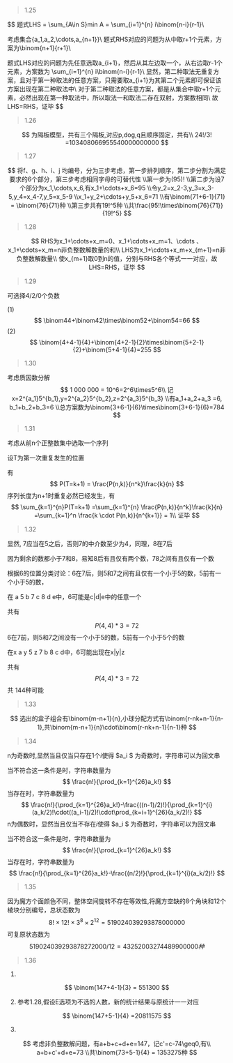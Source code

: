 > 1.25

$$
题式LHS = \sum_{A\in S}min A = \sum_{i=1}^{n} i\binom{n-i}{r-1}\\

考虑集合\{a_1,a_2,\cdots,a_{n+1}\}\\
题式RHS对应的问题为从中取r+1个元素，方案为\binom{n+1}{r+1}\\

题式LHS对应的问题为先任意选取a_{i+1}，然后从其左边取一个，从右边取r-1个元素，方案数为 \sum_{i=1}^{n} i\binom{n-i}{r-1}\\
显然，第二种取法无重复方案，且对于第一种取法的任意方案，只需要取a_{i+1}为其第二个元素即可保证该方案出现在第二种取法中\\
对于第二种取法的任意方案，都是从集合中取r+1个元素，必然出现在第一种取法中，所以取法一和取法二存在双射，方案数相同\\
故LHS=RHS，证毕
$$



> 1.26


$$
为隔板模型，共有三个隔板,对应p,dog,q且顺序固定，共有\\
24!/3! =103408066955540000000000
$$

> 1.27

$$
将f、g、h、i、j 均编号，分为三步考虑，第一步排列顺序，第二步分割为满足要求的6个部分，第三步考虑相同字母的可替代性
\\第一步为(95)!
\\第二步为设7个部分为x_1,\cdots,x_6,有x_1+\cdots+x_6=95
\\令y_2=x_2-3,y_3=x_3-5,y_4=x_4-7,y_5=x_5-9
\\x_1+y_2+\cdots+y_5+x_6=71
\\有\binom{71+6-1}{71} = \binom{76}{71}种
\\第三步共有19!^5种
\\共\frac{95!\times\binom{76}{71}}{19!^5}
$$

> 1.28

$$
RHS为x_1+\cdots+x_m=0、x_1+\cdots+x_m=1、\cdots 、x_1+\cdots+x_m=n非负整数解数量的和\\
LHS为x_1+\cdots+x_m+x_{m+1}=n非负整数解数量\\
使x_{m+1}取0到n的值，分别与RHS各个等式一一对应，故LHS=RHS，证毕
$$

> 1.29

可选择4/2/0个负数

(1)
$$
\binom44+\binom42\times\binom52+\binom54=66
$$
(2)
$$
\binom{4+4-1}{4}+\binom{4+2-1}{2}\times\binom{5+2-1}{2}+\binom{5+4-1}{4}=255
$$

> 1.30

考虑质因数分解
$$
1 000 000  = 10^6=2^6\times5^6\\
记x=2^{a_1}5^{b_1},y=2^{a_2}5^{b_2},z=2^{a_3}5^{b_3}
\\有a_1+a_2+a_3 =6, b_1+b_2+b_3=6
\\总方案数为\binom{3+6-1}{6}\times\binom{3+6-1}{6}=784
$$

> 1.31

考虑从前n个正整数集中选取一个序列

设T为第一次重复发生的位置

有
$$
P(T=k+1) = \frac{P(n,k)}{n^k}\frac{k}{n}
$$
序列长度为n+1时重复必然已经发生，有
$$
\sum_{k=1}^{n}P(T=k+1) =\sum_{k=1}^{n} \frac{P(n,k)}{n^k}\frac{k}{n} =\sum_{k=1}^n \frac{k \cdot P(n,k)}{n^{k+1}} = 1\\
证毕
$$

> 1.32

显然, 7应当在5之后，否则7的中介数至少为4，同理，8在7后

因为剩余的数都小于7和8，易知8后有且仅有两个数，78之间有且仅有一个数

根据6的位置分类讨论：6在7后，则5和7之间有且仅有一个小于5的数，5前有一个小于5的数，

在 a 5 b 7 c 8 d e中，6可能是c|d|e中的任意一个

共有


$$
P(4,4)*3 =72
$$
6在7前，则5和7之间没有一个小于5的数，5前有一个小于5个的数

在x a y 5 z 7 b 8 c d中，6可能出现在x|y|z

共有
$$
P(4,4)*3 = 72
$$
共 144种可能

> 1.33

$$
选出的盒子组合有\binom{m-n+1}{n},小球分配方式有\binom{r-nk+n-1}{n-1},共\binom{m-n+1}{n}\cdot\binom{r-nk+n-1}{n-1}种
$$



> 1.34

n为奇数时,显然当且仅当只存在1个$i$使得 $a_i $ 为奇数时，字符串可以为回文串

当不符合这一条件是时，字符串数量为
$$
\frac{n!}{\prod_{k=1}^{26}a_k!}
$$
当存在时，字符串数量为
$$
\frac{n!}{\prod_{k=1}^{26}a_k!}-\frac{((n-1)/2)!}{\prod_{k=1}^{i}(a_k/2)!\cdot((a_i-1)/2)!\cdot\prod_{k=i+1}^{26}(a_k/2)!}
$$
n为偶数时，显然当且仅当不存在$i$使得 $a_i $ 为奇数时，字符串可以为回文串

当不符合这一条件是时，字符串数量为
$$
\frac{n!}{\prod_{k=1}^{26}a_k!}
$$
当存在时，字符串数量为
$$
\frac{n!}{\prod_{k=1}^{26}a_k!}-\frac{(n/2)!}{\prod_{k=1}^{i}(a_k/2)!}
$$

> 1.35

因为魔方个面颜色不同，整体空间旋转不存在等效性,将魔方空缺的8个角块和12个棱块分别编号，总状态数为
$$
8!\times12!\times3^8\times2^{12}=519024039293878000000
$$
可复原状态数为
$$
519024039293878272000/12 =43252003274489900000种
$$

> 1.36

1.  

$$
\binom{147+4-1}{3} = 551300
$$



2. 参考1.28,假设E选项为不选的人数，新的统计结果与原统计一一对应

$$
\binom{147+5-1}{4} =20811575
$$



3. 

$$
考虑非负整数解问题，有a+b+c+d+e=147，记c'=c-74\geq0,有\\
a+b+c'+d+e=73
\\共\binom{73+5-1}{4} = 1353275种
$$

